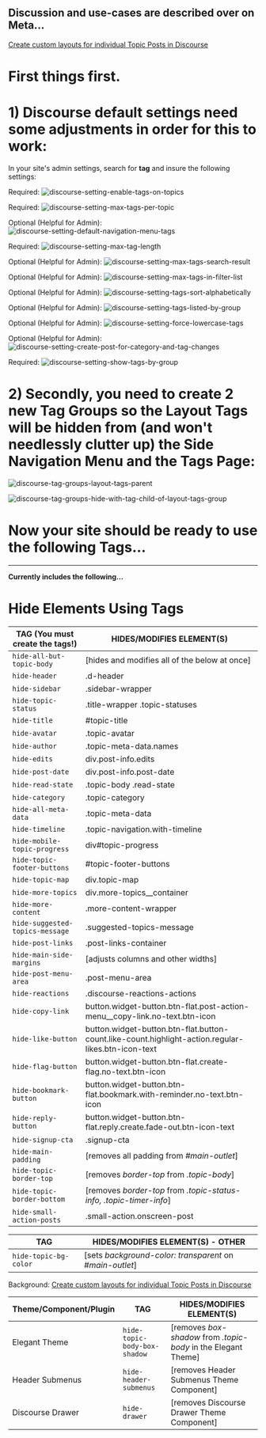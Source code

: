 ## Discussion and use-cases are described over on Meta...

[Create custom layouts for individual Topic Posts in Discourse](https://meta.discourse.org/t/page-publishing/151971/145)

# First things first.

# 1) Discourse default settings need some adjustments in order for this to work:

In your site's admin settings, search for **tag** and insure the following settings:

Required: ![discourse-setting-enable-tags-on-topics](https://github.com/denvergeeks/discourse-tag-styles/assets/322529/480a5129-151e-4218-a22f-11b63759adf0)

Required: ![discourse-setting-max-tags-per-topic](https://github.com/denvergeeks/discourse-tag-styles/assets/322529/bb869b2b-05b1-4021-b55c-aded0508bf97)

Optional (Helpful for Admin): ![discourse-setting-default-navigation-menu-tags](https://github.com/denvergeeks/discourse-tag-styles/assets/322529/ba25abb5-602a-4c9c-941d-efa083a75d58)

Required: ![discourse-setting-max-tag-length](https://github.com/denvergeeks/discourse-tag-styles/assets/322529/313411e1-7548-400b-919f-18ace1714e82)

Optional (Helpful for Admin): ![discourse-setting-max-tags-search-result](https://github.com/denvergeeks/discourse-tag-styles/assets/322529/ae3af421-a645-4107-bac5-d894acd4e5bd)

Optional (Helpful for Admin): ![discourse-setting-max-tags-in-filter-list](https://github.com/denvergeeks/discourse-tag-styles/assets/322529/c6e8719f-431f-4d62-950e-a6d32d7fac20)

Optional (Helpful for Admin): ![discourse-setting-tags-sort-alphabetically](https://github.com/denvergeeks/discourse-tag-styles/assets/322529/694de10b-c61c-4df3-8ec3-6f21803c9f00)

Optional (Helpful for Admin): ![discourse-setting-tags-listed-by-group](https://github.com/denvergeeks/discourse-tag-styles/assets/322529/23d3e348-76c1-4594-98e5-9110f73f6867)

Optional (Helpful for Admin): ![discourse-setting-force-lowercase-tags](https://github.com/denvergeeks/discourse-tag-styles/assets/322529/26bb2b71-7540-40e9-a7dd-21191410ecc6)

Optional (Helpful for Admin): ![discourse-setting-create-post-for-category-and-tag-changes](https://github.com/denvergeeks/discourse-tag-styles/assets/322529/503fea91-207b-4115-a0af-dc70482596a0)

Required: ![discourse-setting-show-tags-by-group](https://github.com/denvergeeks/discourse-tag-styles/assets/322529/f6b92cd8-6401-4e38-871a-cfda2da3b0e0)

# 2) Secondly, you need to create 2 new Tag Groups so the Layout Tags will be hidden from (and won't needlessly clutter up) the Side Navigation Menu and the Tags Page:

![discourse-tag-groups-layout-tags-parent](https://github.com/denvergeeks/discourse-tag-layouts/assets/322529/39ae8b97-1d92-495f-b065-4d0e56e0f527)

![discourse-tag-groups-hide-with-tag-child-of-layout-tags-group](https://github.com/denvergeeks/discourse-tag-layouts/assets/322529/58b3c759-efec-4148-aa3c-c27c17d9eabb)

# Now your site should be ready to use the following Tags...
---
**Currently includes the following...**

# Hide Elements Using Tags

| TAG (You must create the tags!) | HIDES/MODIFIES ELEMENT(S) |
| ------------- | ------------- |
| `hide-all-but-topic-body`  | [hides and modifies all of the below at once]  |
| `hide-header`  | .d-header  |
| `hide-sidebar`  | .sidebar-wrapper  |
| `hide-topic-status`  | .title-wrapper .topic-statuses  |
| `hide-title`  | #topic-title  |
| `hide-avatar`  | .topic-avatar  |
| `hide-author`  | .topic-meta-data.names  |
| `hide-edits`  | div.post-info.edits  |
| `hide-post-date`  | div.post-info.post-date  |
| `hide-read-state`  | .topic-body .read-state  |
| `hide-category`  | .topic-category  |
| `hide-all-meta-data`  | .topic-meta-data  |
| `hide-timeline`  | .topic-navigation.with-timeline  |
| `hide-mobile-topic-progress`  | div#topic-progress  |
| `hide-topic-footer-buttons`  | #topic-footer-buttons  |
| `hide-topic-map`  | div.topic-map  |
| `hide-more-topics`  | div.more-topics__container  |
| `hide-more-content`  | .more-content-wrapper  |
| `hide-suggested-topics-message`  | .suggested-topics-message  |
| `hide-post-links`  | .post-links-container  |
| `hide-main-side-margins`  | [adjusts columns and other widths]  |
| `hide-post-menu-area`  | .post-menu-area  |
| `hide-reactions`  | .discourse-reactions-actions  |
| `hide-copy-link`  | button.widget-button.btn-flat.post-action-menu__copy-link.no-text.btn-icon  |
| `hide-like-button`  | button.widget-button.btn-flat.button-count.like-count.highlight-action.regular-likes.btn-icon-text  |
| `hide-flag-button`  | button.widget-button.btn-flat.create-flag.no-text.btn-icon  |
| `hide-bookmark-button`  | button.widget-button.btn-flat.bookmark.with-reminder.no-text.btn-icon  |
| `hide-reply-button`  | button.widget-button.btn-flat.reply.create.fade-out.btn-icon-text  |
| `hide-signup-cta`  | .signup-cta  |
| `hide-main-padding`  | [removes all padding from _#main-outlet_]  |
| `hide-topic-border-top`  | [removes _border-top_ from _.topic-body_]  |
| `hide-topic-border-bottom`  | [removes _border-top_ from _.topic-status-info, .topic-timer-info_]  |
| `hide-small-action-posts`  | .small-action.onscreen-post  |

| TAG  | HIDES/MODIFIES ELEMENT(S) - OTHER |
| ------------- | ------------- |
| `hide-topic-bg-color`  | [sets _background-color: transparent_ on _#main-outlet_]  |

Background: [Create custom layouts for individual Topic Posts in Discourse](https://meta.discourse.org/t/page-publishing/151971/145)

| Theme/Component/Plugin | TAG  | HIDES/MODIFIES ELEMENT(S) |
| ------------- | ------------- | ------------- |
| Elegant Theme | `hide-topic-body-box-shadow` | [removes _box-shadow_ from _.topic-body_ in the Elegant Theme] |
| Header Submenus | `hide-header-submenus` | [removes Header Submenus Theme Component] |
| Discourse Drawer | `hide-drawer` | [removes Discourse Drawer Theme Component] |
